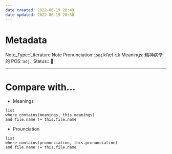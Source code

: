 ```yaml
---
date created: 2022-06-19 20:49
date updated: 2022-06-19 20:50
---
```


# Metadata

Note_Type::Literature Note
Pronunciation::ˌsaɪ.kiˈæt.rɪk
Meanings::精神病學的
POS::`adj.`
Status:: 👶

---

# Compare with...

- Meanings

```dataview
list
where contains(meanings, this.meanings)
and file.name != this.file.name
```

- Prounciation

```dataview
list
where contains(pronunciation, this.pronunciation)
and file.name != this.file.name
```
